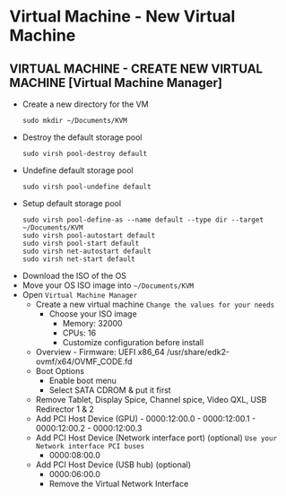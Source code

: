 # Virtual Machine - New Virtual Machine
## VIRTUAL MACHINE - CREATE NEW VIRTUAL MACHINE [Virtual Machine Manager]

- Create a new directory for the VM
  ```
  sudo mkdir ~/Documents/KVM
  ```
- Destroy the default storage pool
  ```
  sudo virsh pool-destroy default
  ```
- Undefine default storage pool
  ```
  sudo virsh pool-undefine default
  ```
- Setup default storage pool
  ```
  sudo virsh pool-define-as --name default --type dir --target ~/Documents/KVM
  sudo virsh pool-autostart default
  sudo virsh pool-start default
  sudo virsh net-autostart default
  sudo virsh net-start default
  ```
- Download the ISO of the OS
- Move your OS ISO image into `~/Documents/KVM`
- Open `Virtual Machine Manager`
	- Create a new virtual machine `Change the values for your needs`
		- Choose your ISO image
    		- Memory: 32000
    		- CPUs: 16
    		- Customize configuration before install
  	- Overview
    		- Firmware: UEFI x86_64 /usr/share/edk2-ovmf/x64/OVMF_CODE.fd
  	- Boot Options
	  	- Enable boot menu
	  	- Select SATA CDROM & put it first
  	- Remove Tablet, Display Spice, Channel spice, Video QXL, USB Redirector 1 & 2
  	- Add PCI Host Device (GPU)
    		- 0000:12:00.0 
    		- 0000:12:00.1 
    		- 0000:12:00.2 
    		- 0000:12:00.3
	- Add PCI Host Device (Network interface port) (optional) `Use your Network interface PCI buses`
		- 0000:08:00.0
	- Add PCI Host Device (USB hub) (optional)
		- 0000:06:00.0
		- Remove the Virtual Network Interface
